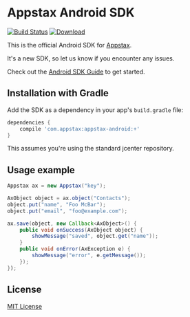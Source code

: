 # Appstax Android SDK

[![Build Status](https://travis-ci.org/Appstax/appstax-android.svg?branch=master)](https://travis-ci.org/Appstax/appstax-android)
[![Download](https://api.bintray.com/packages/appstax/maven/appstax-android/images/download.svg) ](https://bintray.com/appstax/maven/appstax-android/_latestVersion)

This is the official Android SDK for [Appstax](https://appstax.com).

It's a new SDK, so let us know if you encounter any issues.

Check out the [Android SDK Guide](https://appstax.com/docs/Android-Guide/) to get started.

## Installation with Gradle

Add the SDK as a dependency in your app's `build.gradle` file:

```gradle
dependencies {
    compile 'com.appstax:appstax-android:+'
}
```

This assumes you're using the standard jcenter repository.

## Usage example

```java
Appstax ax = new Appstax("key");

AxObject object = ax.object("Contacts");
object.put("name", "Foo McBar");
object.put("email", "foo@example.com");

ax.save(object, new Callback<AxObject>() {
    public void onSuccess(AxObject object) {
        showMessage("saved", object.get("name"));
    }
    public void onError(AxException e) {
        showMessage("error", e.getMessage());
    });
});
```

## License

[MIT License](LICENSE)

